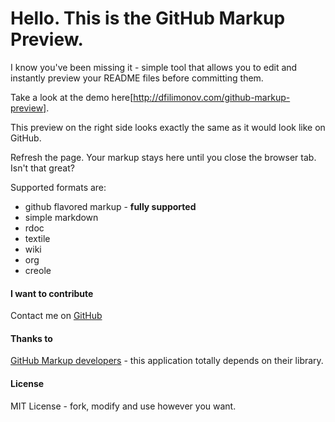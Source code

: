# Hello. This is the GitHub Markup Preview.

I know you've been missing it - simple tool that allows you to edit and instantly preview your README files before committing them.

Take a look at the demo here[http://dfilimonov.com/github-markup-preview].

This preview on the right side looks exactly the same as it would look like on GitHub.

Refresh the page. Your markup stays here until you close the browser tab. Isn't that great?

Supported formats are:
* github flavored markup - **fully supported**
* simple markdown
* rdoc
* textile
* wiki
* org
* creole

#### I want to contribute 
Contact me on [GitHub](https://github.com/petethepig/) 

#### Thanks to
[GitHub Markup developers](https://github.com/github/markup/) - this application totally depends on their library.

#### License
MIT License - fork, modify and use however you want.